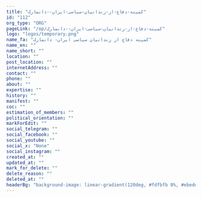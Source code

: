 ```yaml
---
title: "کمیته-دفاع-از-زندانیان-سیاسی-ایران--دانمارک"
id: "112"
org_type: "ORG"
pageLink: "/op/کمیته-دفاع-از-زندانیان-سیاسی-ایران--دانمارک"
logo: "logos/temporary.png"
name_fa: "کمیته دفاع از زندانیان سیاسی ایران- دانمارک"
name_en: ""
name_short: ""
location: ""
post_location: ""
internetAddress: ""
contact: ""
phone: ""
about: ""
expertise: ""
history: ""
manifest: ""
coc: ""
estimation_of_members: ""
political_orientation: ""
markForEdit: ""
social_telegram: ""
social_facebook: ""
social_youtube: ""
social_x: "None"
social_instagram: ""
created_at: ""
updated_at: ""
mark_for_delete: ""
delete_reason: ""
deleted_at: ""
headerBg: "background-image: linear-gradient(120deg, #fdfbfb 0%, #ebedee 100%);"
---
```


